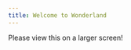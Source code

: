 ```yaml
---
title: Welcome to Wonderland
---
```


<div id="map">
</div>
<div id="mobile-block">
Please view this on a larger screen!
</div